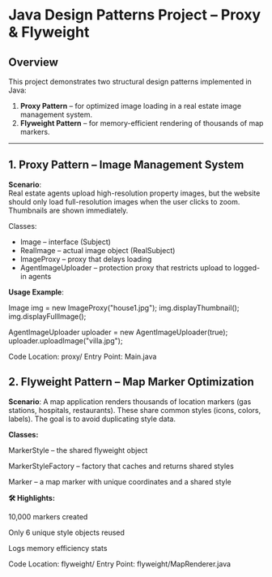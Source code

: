# Java Design Patterns Project – Proxy & Flyweight

## Overview

This project demonstrates two structural design patterns implemented in Java:

1. **Proxy Pattern** – for optimized image loading in a real estate image management system.
2. **Flyweight Pattern** – for memory-efficient rendering of thousands of map markers.

---

## 1. Proxy Pattern – Image Management System

 **Scenario**:  
Real estate agents upload high-resolution property images, but the website should only load full-resolution images when the user clicks to zoom. Thumbnails are shown immediately.

Classes:
- Image – interface (Subject)
- RealImage – actual image object (RealSubject)
- ImageProxy – proxy that delays loading
- AgentImageUploader – protection proxy that restricts upload to logged-in agents

**Usage Example**:

Image img = new ImageProxy("house1.jpg");
img.displayThumbnail();      
img.displayFullImage();     

AgentImageUploader uploader = new AgentImageUploader(true);
uploader.uploadImage("villa.jpg");


Code Location: proxy/
Entry Point: Main.java


## 2. Flyweight Pattern – Map Marker Optimization

 **Scenario**: 
A map application renders thousands of location markers (gas stations, hospitals, restaurants). These share common styles (icons, colors, labels). The goal is to avoid duplicating style data.

**Classes:**

MarkerStyle – the shared flyweight object

MarkerStyleFactory – factory that caches and returns shared styles

Marker – a map marker with unique coordinates and a shared style

**🛠 Highlights:**

10,000 markers created

Only 6 unique style objects reused

Logs memory efficiency stats

Code Location: flyweight/
Entry Point: flyweight/MapRenderer.java
